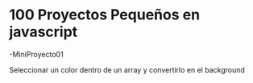 # 100 Proyectos Pequeños en javascript

-MiniProyecto01

Seleccionar un color dentro de un array y convertirlo en el background
